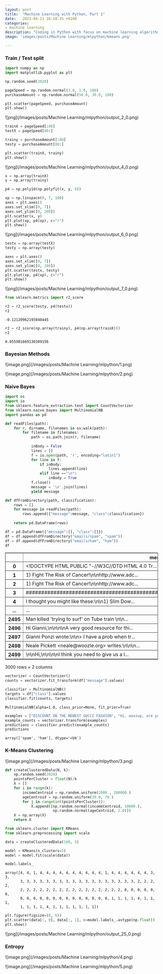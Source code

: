 ```yaml
---
layout: post
title:  "Machine Learning with Python, Part 1"
date:   2021-04-21 16:10:35 +0100
categories: 
- machine learning
description: "Coding in Python with focus on machine learning algorithms and techniques. Train / test split, Bayesian Methods, Naive Bayes, K-Means Clustering, Entropy."
image: 'images/posts/Machine Learning/mlpython/kmeans.png'

---
```


### Train / Test split


```python
import numpy as np
import matplotlib.pyplot as plt

np.random.seed(2020)
```


```python
pageSpeed = np.random.normal(3.0, 1.0, 100)
purchaseAmount = np.random.normal(50.0, 30.0, 100)

plt.scatter(pageSpeed, purchaseAmount)
plt.show()
```


![png](/images/posts/Machine Learning/mlpython/output_2_0.png)



```python
trainX = pageSpeed[:80]
testX = pageSpeed[80:]

trainy = purchaseAmount[:80]
testy = purchaseAmount[80:]
```


```python
plt.scatter(trainX, trainy)
plt.show()
```


![png](/images/posts/Machine Learning/mlpython/output_4_0.png)



```python
x = np.array(trainX)
y = np.array(trainy)

p4 = np.poly1d(np.polyfit(x, y, 8))
```


```python
xp = np.linspace(0, 7, 100)
axes = plt.axes()
axes.set_xlim([0, 7])
axes.set_ylim([0, 200])
plt.scatter(x, y)
plt.plot(xp, p4(xp), c="r")
plt.show()
```


![png](/images/posts/Machine Learning/mlpython/output_6_0.png)



```python
testx = np.array(testX)
testy = np.array(testy)

axes = plt.axes()
axes.set_xlim([0, 7])
axes.set_ylim([0, 200])
plt.scatter(testx, testy)
plt.plot(xp, p4(xp), c="r")
plt.show()
```


![png](/images/posts/Machine Learning/mlpython/output_7_0.png)



```python
from sklearn.metrics import r2_score

r2 = r2_score(testy, p4(testx))
r2
```




    -0.12120962193840445




```python
r2 = r2_score(np.array(trainy), p4(np.array(trainX)))
r2
```




    0.055981669130389156



### Bayesian Methods

![image.png](/images/posts/Machine Learning/mlpython/1.png)

![image.png](/images/posts/Machine Learning/mlpython/2.png)

### Naive Bayes


```python
import os
import io
from sklearn.feature_extraction.text import CountVectorizer
from sklearn.naive_bayes import MultinomialNB
import pandas as pd
```


```python
def readFiles(path):
    for r, dirname, filenames in os.walk(path):
        for filename in filenames:
            path = os.path.join(r, filename)
            
            inBody = False
            lines = []
            f = io.open(path, 'r', encoding="latin1")
            for line in f:
                if inBody:
                    lines.append(line)
                elif line =="\n":
                    inBody = True
            f.close()
            message = '\n'.join(lines)
            yield message

def dfFromDirectory(path, classification):
    rows = []
    for message in readFiles(path):
        rows.append({"message":message, "class":classification})
    
    return pd.DataFrame(rows)
```


```python
df = pd.DataFrame({"message":[], "class":[]})
df = df.append(dfFromDirectory("emails/spam", "spam"))
df = df.append(dfFromDirectory("emails/ham", "ham"))
df
```




<div>
<style scoped>
    .dataframe tbody tr th:only-of-type {
        vertical-align: middle;
    }

    .dataframe tbody tr th {
        vertical-align: top;
    }

    .dataframe thead th {
        text-align: right;
    }
</style>
<table border="1" class="dataframe">
  <thead>
    <tr style="text-align: right;">
      <th></th>
      <th>message</th>
      <th>class</th>
    </tr>
  </thead>
  <tbody>
    <tr>
      <th>0</th>
      <td>&lt;!DOCTYPE HTML PUBLIC "-//W3C//DTD HTML 4.0 Tr...</td>
      <td>spam</td>
    </tr>
    <tr>
      <th>1</th>
      <td>1) Fight The Risk of Cancer!\n\nhttp://www.adc...</td>
      <td>spam</td>
    </tr>
    <tr>
      <th>2</th>
      <td>1) Fight The Risk of Cancer!\n\nhttp://www.adc...</td>
      <td>spam</td>
    </tr>
    <tr>
      <th>3</th>
      <td>##############################################...</td>
      <td>spam</td>
    </tr>
    <tr>
      <th>4</th>
      <td>I thought you might like these:\n\n1) Slim Dow...</td>
      <td>spam</td>
    </tr>
    <tr>
      <th>...</th>
      <td>...</td>
      <td>...</td>
    </tr>
    <tr>
      <th>2495</th>
      <td>Man killed 'trying to surf' on Tube train \n\n...</td>
      <td>ham</td>
    </tr>
    <tr>
      <th>2496</th>
      <td>Hi Gianni,\n\n\n\nA very good resource for thi...</td>
      <td>ham</td>
    </tr>
    <tr>
      <th>2497</th>
      <td>Gianni Ponzi wrote:\n\n&gt; I have a prob when tr...</td>
      <td>ham</td>
    </tr>
    <tr>
      <th>2498</th>
      <td>Neale Pickett &lt;neale@woozle.org&gt; writes:\n\n\n...</td>
      <td>ham</td>
    </tr>
    <tr>
      <th>2499</th>
      <td>\n\nHi,\n\n\n\nI think you need to give us a l...</td>
      <td>ham</td>
    </tr>
  </tbody>
</table>
<p>3000 rows × 2 columns</p>
</div>




```python
vectorizer = CountVectorizer()
counts = vectorizer.fit_transform(df["message"].values)
```


```python
classifier = MultinomialNB()
targets = df["class"].values
classifier.fit(counts, targets)
```




    MultinomialNB(alpha=1.0, class_prior=None, fit_prior=True)




```python
examples = ["DISCOUNT ON THE NEWEST GUCCI FASHION", "Hi, wassup, are yu free tomorrow?"]
example_counts = vectorizer.transform(examples)
predictions = classifier.predict(example_counts)
predictions
```




    array(['spam', 'ham'], dtype='<U4')



### K-Means Clustering

![image.png](/images/posts/Machine Learning/mlpython/3.png)


```python
def createClusteredData(N, k):
    np.random.seed(2020)
    pointsPerCluster = float(N)/k
    X = []
    for i in range(k):
        incomeCentroid = np.random.uniform(2000., 200000.)
        ageCentroid = np.random.uniform(20.0, 70.)
        for j in range(int(pointsPerCluster)):
            X.append([np.random.normal(incomeCentroid, 10000.), 
                      np.random.normal(ageCentroid, 2.0)])
    X = np.array(X)
    return X
```


```python
from sklearn.cluster import KMeans
from sklearn.preprocessing import scale

data = createClusteredData(100, 5)

model = KMeans(n_clusters=5)
model = model.fit(scale(data))
```


```python
model.labels_
```




    array([4, 4, 1, 4, 4, 4, 4, 4, 4, 4, 4, 4, 4, 1, 4, 4, 4, 4, 4, 4, 3, 3,
           3, 3, 3, 3, 3, 3, 3, 3, 3, 3, 3, 3, 3, 3, 3, 3, 3, 3, 2, 2, 2, 2,
           2, 2, 2, 2, 2, 2, 2, 2, 2, 2, 2, 2, 2, 2, 2, 2, 0, 0, 0, 0, 0, 0,
           0, 0, 0, 0, 0, 0, 0, 0, 0, 0, 0, 0, 0, 0, 1, 1, 1, 1, 4, 1, 1, 1,
           1, 1, 1, 1, 4, 1, 1, 1, 1, 1, 1, 1])




```python
plt.figure(figsize=(8, 6))
plt.scatter(data[:, 0], data[:, 1], c=model.labels_.astype(np.float))
plt.show()
```


![png](/images/posts/Machine Learning/mlpython/output_25_0.png)


### Entropy

![image.png](/images/posts/Machine Learning/mlpython/4.png)

![image.png](/images/posts/Machine Learning/mlpython/5.png)
